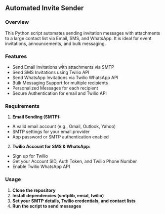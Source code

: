 ## Automated Invite Sender

### Overview
This Python script automates sending invitation messages with attachments to a large contact list via Email, SMS, and WhatsApp. It is ideal for event invitations, announcements, and bulk messaging.

### Features

- Send Email Invitations with attachments via SMTP
- Send SMS Invitations using Twilio API
- Send WhatsApp Invitations via Twilio WhatsApp API
- Bulk Messaging Support for multiple recipients
- Personalized Messages for each recipient
- Secure Authentication for email and Twilio API

### Requirements

1. **Email Sending (SMTP):**
- A valid email account (e.g., Gmail, Outlook, Yahoo)
- SMTP settings for your email provider
- App password or SMTP authentication enabled
2. **Twilio Account for SMS & WhatsApp:**
- Sign up for Twilio
- Get your Account SID, Auth Token, and Twilio Phone Number
- Enable Twilio WhatsApp API

### Usage
1. **Clone the repository**
2. **Install dependencies (smtplib, emial, twilio)**
3. **Set your SMTP details, Twilio credentials, and contact lists**
5. **Run the script to send messages**
